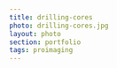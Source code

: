 ```yaml
--- 
title: drilling-cores 
photo: drilling-cores.jpg 
layout: photo 
section: portfolio 
tags: proimaging 
---  
```

  
